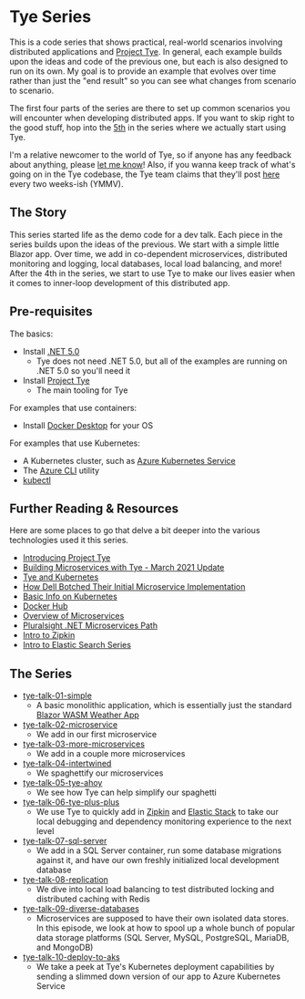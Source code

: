 # Tye Series
This is a code series that shows practical, real-world scenarios involving distributed applications and [Project Tye](https://github.com/dotnet/tye).  In general, each example builds upon the ideas and code of the previous one, but each is also designed to run on its own.  My goal is to provide an example that evolves over time rather than just the "end result" so you can see what changes from scenario to scenario.

The first four parts of the series are there to set up common scenarios you will encounter when developing distributed apps.  If you want to skip right to the good stuff, hop into the [5th](tye-talk-05-tye-ahoy) in the series where we actually start using Tye.

I'm a relative newcomer to the world of Tye, so if anyone has any feedback about anything, please [let me know](../../issues)!  Also, if you wanna keep track of what's going on in the Tye codebase, the Tye team claims that they'll post [here](https://github.com/dotnet/tye/issues/251) every two weeks-ish (YMMV).

## The Story
This series started life as the demo code for a dev talk.  Each piece in the series builds upon the ideas of the previous.  We start with a simple little Blazor app.  Over time, we add in co-dependent microservices, distributed monitoring and logging, local databases, local load balancing, and more!  After the 4th in the series, we start to use Tye to make our lives easier when it comes to inner-loop development of this distributed app.

## Pre-requisites 
The basics:
* Install [.NET 5.0](https://dotnet.microsoft.com/download/dotnet/5.0)
  * Tye does not need .NET 5.0, but all of the examples are running on .NET 5.0 so you'll need it
* Install [Project Tye](https://github.com/dotnet/tye)
  * The main tooling for Tye
 
For examples that use containers:
* Install [Docker Desktop](https://www.docker.com/products/docker-desktop) for your OS

For examples that use Kubernetes:
* A Kubernetes cluster, such as [Azure Kubernetes Service](https://azure.microsoft.com/en-us/services/kubernetes-service/)
* The [Azure CLI](https://docs.microsoft.com/en-us/cli/azure/install-azure-cli-windows?tabs=azure-cli) utility
* [kubectl](https://kubernetes.io/docs/tasks/tools/install-kubectl-windows/)

## Further Reading & Resources
Here are some places to go that delve a bit deeper into the various technologies used it this series.
* [Introducing Project Tye](https://devblogs.microsoft.com/aspnet/introducing-project-tye/)
* [Building Microservices with Tye - March 2021 Update](https://www.youtube.com/watch?v=m4VsOdIT1O4)
* [Tye and Kubernetes](https://www.youtube.com/watch?v=prbYvVVAcRs)
* [How Dell Botched Their Initial Microservice Implementation](https://www.youtube.com/watch?v=gfh-VCTwMw8)
* [Basic Info on Kubernetes](https://kubernetes.io/docs/tutorials/kubernetes-basics/)
* [Docker Hub](https://hub.docker.com/)
* [Overview of Microservices](https://en.wikipedia.org/wiki/Microservices)
* [Pluralsight .NET Microservices Path](https://www.pluralsight.com/paths/net-microservices)
* [Intro to Zipkin](https://www.youtube.com/watch?v=jkSm-652UPo)
* [Intro to Elastic Search Series](https://www.youtube.com/watch?v=GE_Nf9OHf7g&list=PL_mJOmq4zsHbsqFTG0toPRz58uSuRiBK8)

## The Series
* [tye-talk-01-simple](tye-talk-01-simple)
  * A basic monolithic application, which is essentially just the standard [Blazor WASM Weather App](https://dotnet.microsoft.com/learn/aspnet/blazor-tutorial/intro)
* [tye-talk-02-microservice](tye-talk-02-microservice)
  * We add in our first microservice
* [tye-talk-03-more-microservices](tye-talk-03-more-microservices)
  * We add in a couple more microservices
* [tye-talk-04-intertwined](tye-talk-04-intertwined)
  * We spaghettify our microservices
* [tye-talk-05-tye-ahoy](tye-talk-05-tye-ahoy)
  * We see how Tye can help simplify our spaghetti
* [tye-talk-06-tye-plus-plus](tye-talk-06-tye-plus-plus)
  * We use Tye to quickly add in [Zipkin](https://zipkin.io/) and [Elastic Stack](https://www.elastic.co/elastic-stack) to take our local debugging and dependency monitoring experience to the next level
* [tye-talk-07-sql-server](tye-talk-07-sql-server)
  * We add in a SQL Server container, run some database migrations against it, and have our own freshly initialized local development database
* [tye-talk-08-replication](tye-talk-08-replication)
  * We dive into local load balancing to test distributed locking and distributed caching with Redis
* [tye-talk-09-diverse-databases](tye-talk-09-diverse-databases)
  * Microservices are supposed to have their own isolated data stores.  In this episode, we look at how to spool up a whole bunch of popular data storage platforms  (SQL Server, MySQL, PostgreSQL, MariaDB, and MongoDB)
* [tye-talk-10-deploy-to-aks](tye-talk-10-deploy-to-aks)
  * We take a peek at Tye's Kubernetes deployment capabilities by sending a slimmed down version of our app to Azure Kubernetes Service
